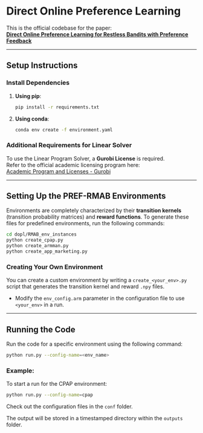 # **Direct Online Preference Learning**  

This is the official codebase for the paper:  
**[Direct Online Preference Learning for Restless Bandits with Preference Feedback](https://arxiv.org/abs/2410.05527)**

---

## **Setup Instructions**

### Install Dependencies
1. **Using pip**:  
   ```bash
   pip install -r requirements.txt
   ```

2. **Using conda**:  
   ```bash
   conda env create -f environment.yaml
   ```

### Additional Requirements for Linear Solver
To use the Linear Program Solver, a **Gurobi License** is required.  
Refer to the official academic licensing program here:  
[Academic Program and Licenses - Gurobi](https://www.gurobi.com/academia/academic-program-and-licenses/)

---

## **Setting Up the PREF-RMAB Environments**

Environments are completely characterized by their **transition kernels** (transition probability matrices) and **reward functions**. To generate these files for predefined environments, run the following commands:

```bash
cd dopl/RMAB_env_instances
python create_cpap.py
python create_armman.py
python create_app_marketing.py
```

### Creating Your Own Environment
You can create a custom environment by writing a `create_<your_env>.py` script that generates the transition kernel and reward `.npy` files. 

- Modify the `env_config.arm` parameter in the configuration file to use `<your_env>` in a run.

---

## **Running the Code**

Run the code for a specific environment using the following command:  

```bash
python run.py --config-name=<env_name>
```

### Example:
To start a run for the CPAP environment:

```bash
python run.py --config-name=cpap
```

Check out the configuration files in the `conf` folder. 

The output will be stored in a timestamped directory within the `outputs` folder.

